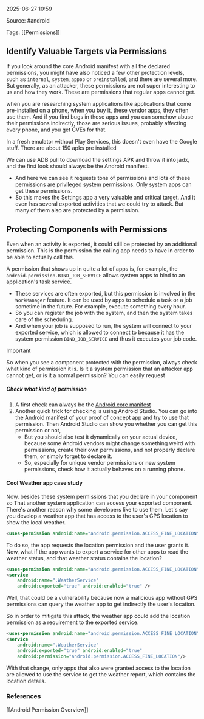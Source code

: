 
2025-06-27 10:59

Source: #android 

Tags: [[Permissions]]

## Identify Valuable Targets via Permissions

If you look around the core Android manifest with all the declared permissions, you might have also noticed a few other protection levels, such as `internal`, `system`, `appop` or `preinstalled`, and there are several more. But generally, as an attacker, these permissions are not super interesting to us and how they work. These are permissions that regular apps cannot get. 

when you are researching system applications like applications that come pre-installed on a phone, when you buy it, these vendor apps, they often use them. And if you find bugs in those apps and you can somehow abuse their permissions indirectly, those are serious issues, probably affecting every phone, and you get CVEs for that.

In a fresh emulator without Play Services, this doesn't even have the Google stuff. There are about 150 apks pre installed 

We can use ADB pull to download the settings APK and throw it into jadx, and the first look should always be the Android manifest. 
- And here we can see it requests tons of permissions and lots of these permissions are privileged system permissions. Only system apps can get these permissions. 
- So this makes the Settings app a very valuable and critical target. And it even has several exported activities that we could try to attack. But many of them also are protected by a permission. 

## Protecting Components with Permissions

Even when an activity is exported, it could still be protected by an additional permission. This is the permission the calling app needs to have in order to be able to actually call this. 

A permission that shows up in quite a lot of apps is, for example, the `android.permission.BIND_JOB_SERVICE` 
allows system apps to bind to an application's task service. 
- These services are often exported, but this permission is involved in the `WorkManager` feature. It can be used by apps to schedule a task or a job sometime in the future. For example, execute something every hour. 
- So you can register the job with the system, and then the system takes care of the scheduling.
- And when your job is supposed to run, the system will connect to your exported service, which is allowed to connect to because it has the system permission `BIND_JOB_SERVICE` and thus it executes your job code.

> [!important]
> So when you see a component protected with the permission, always check what kind of permission it is. Is it a system permission that an attacker app cannot get, or is it a normal permission? You can easily request 

##### Check what kind of permission 

1. A first check can always be the [Android core manifest](https://android.googlesource.com/platform/frameworks/base.git/+/refs/heads/main/core/res/AndroidManifest.xml)
2. Another quick trick for checking is using Android Studio. You can go into the Android manifest of your proof of concept app and try to use that permission. Then Android Studio can show you whether you can get this permission or not,
	- But you should also test it dynamically on your actual device, because some Android vendors might change something weird with permissions, create their own permissions, and not properly declare them, or simply forget to declare it.
	- So, especially for unique vendor permissions or new system permissions, check how it actually behaves on a running phone. 

#### Cool Weather app case study 

Now, besides these system permissions that you declare in your component so That another system application can access your exported component. There's another reason why some developers like to use them. Let's say you develop a weather app that has access to the user's GPS location to show the local weather. 

```xml
<uses-permission android:name="android.permission.ACCESS_FINE_LOCATION"/>
```

To do so, the app requests the location permission and the user grants it. Now, what if the app wants to export a service for other apps to read the weather status, and that weather status contains the location?

```xml
<uses-permission android:name="android.permission.ACCESS_FINE_LOCATION" />
<service 
	android:name=".WeatherService"
	android:exported="true" android:enabled="true" />
```

Well, that could be a vulnerability because now a malicious app without GPS permissions can query the weather app to get indirectly the user's location. 

So in order to mitigate this attack, the weather app could add the location permission as a requirement to the exported service. 

```xml
<uses-permission android:name="android.permission.ACCESS_FINE_LOCATION" />
<service 
	android:name=".WeatherService"
	android:exported="true" android:enabled="true" 
	android:permission="android.permission.ACCESS_FINE_LOCATION"/>
```

With that change, only apps that also were granted access to the location are allowed to use the service to get the weather report, which contains the location details.
### References
[[Android Permission Overview]]